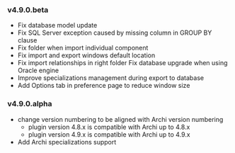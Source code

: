 ### v4.9.0.beta
* Fix database model update
* Fix SQL Server exception caused by missing column in GROUP BY clause
* Fix folder when import individual component
* Fix import and export windows default location
* Fix import relationships in right folder
Fix database upgrade when using Oracle engine
* Improve specializations management during export to database
* Add Options tab in preference page to reduce window size

### v4.9.0.alpha
* change version numbering to be aligned with Archi version numbering
  * plugin version 4.8.x is compatible with Archi up to 4.8.x
  * plugin version 4.9.x is compatible with Archi up to 4.9.x
* Add Archi specializations support
